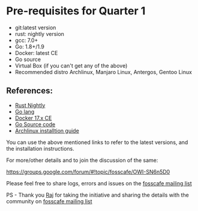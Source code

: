 # Pre-requisites for Quarter 1

* git:latest version
* rust: nightly version
* gcc: 7.0+
* Go: 1.8+/1.9 
* Docker: latest CE
* Go source
* Virtual Box (if you can't get any of the above)
* Recommended distro Archlinux, Manjaro Linux, Antergos, Gentoo Linux

## References:
* [Rust Nightly](https://doc.rust-lang.org/1.13.0/book/nightly-rust.html)
* [Go lang](https://golang.org/dl/)
* [Docker 17.x CE]( https://www.docker.com/community-edition#/download )
* [Go Source code]( https://github.com/golang/go)
* [Archlinux installtion guide](https://wiki.archlinux.org/index.php/installation_guide)

You can use the above mentioned links to refer to the latest versions, and the installation instructions.


For more/other details and to join the discussion of the same:

https://groups.google.com/forum/#!topic/fosscafe/OWI-SN6n5D0


Please feel free to share logs, errors and issues on the [fosscafe mailing list](https://groups.google.com/group/fosscafe)


PS - Thank you [Raj](https://github.com/rkgade) for taking the initiative and sharing the details with the community on [fosscafe mailing list](https://groups.google.com/group/fosscafe)

